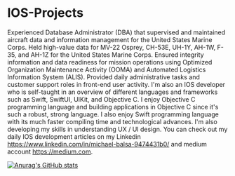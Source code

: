 # IOS-Projects

Experienced Database Administrator (DBA) that supervised and maintained aircraft data and information management for the United States Marine Corps. Held high-value data for MV-22 Osprey, CH-53E, UH-1Y, AH-1W, F-35, and AH-1Z for the United States Marine Corps. Ensured integrity information and data readiness for mission operations using Optimized Organization Maintenance Activity (OOMA) and Automated Logistics Information System (ALIS). Provided daily administrative tasks and customer support roles in front-end user activity. 
I'm also an IOS developer who is self-taught in an overview of different languages and frameworks such as Swift, SwiftUI, UIKit, and Objective C. I enjoy Objective C programming language and building applications in Objective C since it's such a robust, strong language. I also enjoy Swift programming language with its much faster compiling time and technological advances. I'm also developing my skills in understanding UX / UI design. You can check out my daily IOS development articles on my Linkedin https://www.linkedin.com/in/michael-balsa-9474431b0/ and medium account https://medium.com.

[![Anurag's GitHub stats](https://github-readme-stats.vercel.app/api?username=jamesbalsa61)](https://github.com/anuraghazra/github-readme-stats)
